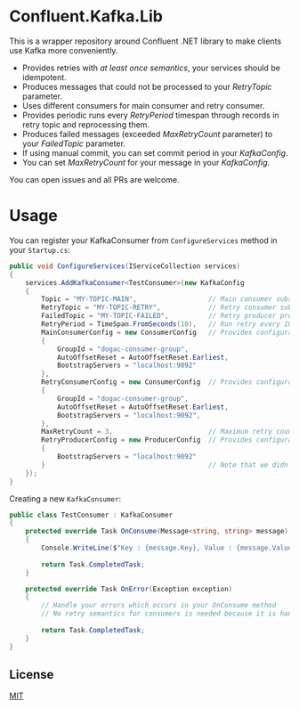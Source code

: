 # Confluent.Kafka.Lib

This is a wrapper repository around Confluent .NET library to make clients use Kafka more conveniently.

* Provides retries with *at least once semantics*, your services should be idempotent.
* Produces messages that could not be processed to your *RetryTopic* parameter.
* Uses different consumers for main consumer and retry consumer.
* Provides periodic runs every *RetryPeriod* timespan through records in retry topic and reprocessing them.
* Produces failed messages (exceeded *MaxRetryCount* parameter) to your *FailedTopic* parameter.
* If using manual commit, you can set commit period in your *KafkaConfig*.
* You can set *MaxRetryCount* for your message in your *KafkaConfig*.

You can open issues and all PRs are welcome.

# Usage

You can register your KafkaConsumer from `ConfigureServices` method in your `Startup.cs`:

``` cs
public void ConfigureServices(IServiceCollection services)
{
    services.AddKafkaConsumer<TestConsumer>(new KafkaConfig
    {
        Topic = "MY-TOPIC-MAIN",                  // Main consumer subscribes to this topic
        RetryTopic = "MY-TOPIC-RETRY",            // Retry consumer subscribes to this topic
        FailedTopic = "MY-TOPIC-FAILED",          // Retry producer produces to this topic if message processing is eventually failed
        RetryPeriod = TimeSpan.FromSeconds(10),   // Run retry every 10 seconds
        MainConsumerConfig = new ConsumerConfig   // Provides configuration for your main consumer
        {
            GroupId = "dogac-consumer-group",
            AutoOffsetReset = AutoOffsetReset.Earliest,
            BootstrapServers = "localhost:9092"
        },
        RetryConsumerConfig = new ConsumerConfig  // Provides configuration for your retry consumer
        {
            GroupId = "dogac-consumer-group",
            AutoOffsetReset = AutoOffsetReset.Earliest,
            BootstrapServers = "localhost:9092",
        },
        MaxRetryCount = 3,                        // Maximum retry count for re-processing records.
        RetryProducerConfig = new ProducerConfig  // Provides configuration for your producer that produces to main and retry topics
        {
            BootstrapServers = "localhost:9092"
        }                                         // Note that we didn't set commit period because by default consumer config enables auto-commit
    });
}
```

Creating a new `KafkaConsumer`:

``` cs
public class TestConsumer : KafkaConsumer
{
    protected override Task OnConsume(Message<string, string> message)
    {
        Console.WriteLine($"Key : {message.Key}, Value : {message.Value}");
        
        return Task.CompletedTask;
    }

    protected override Task OnError(Exception exception)
    {
        // Handle your errors which occurs in your OnConsume method
        // No retry semantics for consumers is needed because it is handled in base KafkaConsumer
        
        return Task.CompletedTask;
    }
}
```

## License
[MIT](https://choosealicense.com/licenses/mit/)
